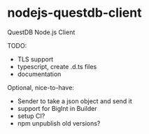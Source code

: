 # nodejs-questdb-client
QuestDB Node.js Client

TODO:
 - TLS support
 - typescript, create .d.ts files
 - documentation

Optional, nice-to-have:
 - Sender to take a json object and send it
 - support for BigInt in Builder
 - setup CI?
 - npm unpublish old versions?
